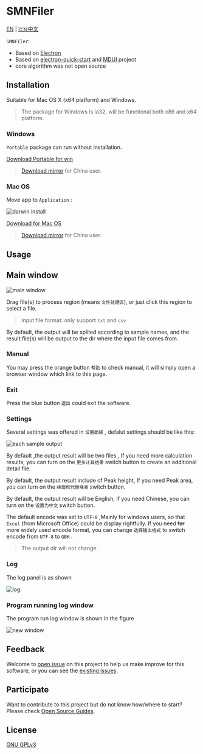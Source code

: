 <!--
 * @Author: Letmeouted
 * @Email: 1002726239@qq.com
 * @FilePath: \SMNFiler\README.md
-->
# SMNFiler

[EN](README.md) | [🇨🇳中文](README.CN.md)

`SMNFiler`:

- Based on [Electron](https://electronjs.org)
- Based on [electron-quick-start](https://github.com/electron/electron-quick-start) and [MDUI](https://github.com/zdhxiong/mdui) project
- core algorithm was not open source

## Installation

Suitable for Mac OS X (x64 platform) and Windows.

> The package for Windows is ia32, will be functional both x86 and x64 platform.

### Windows

`Portable` package can run without installation.

[Download Portable for win](https://github.com/NTLx/SMNFiler/releases/download/v0.2.1/SMNFiler.v0.2.1.Win_Portable.exe)

> [Download mirror](http://cloud.cubicise.com:10081/s/8GRKCowfwqoLji8) for China user.

### Mac OS

Move app to `Application` :

![darwin install](https://cdn.jsdelivr.net/gh/Letmeouted/PicGO/Pic/picture.png)

[Download for Mac OS](https://github.com/NTLx/SMNFiler/releases/download/v0.2.1/SMNFiler.v0.2.1.MacOS.dmg)

> [Download mirror](http://cloud.cubicise.com:10081/s/bxbwwpG6NwkaN76) for China user.

## Usage

## Main window

![main window](https://cdn.jsdelivr.net/gh/Letmeouted/PicominiPC/img/main.png)

Drag file(s) to process region (means `文件处理区`), or just click this region to select a file.

> input file format: only support `txt` and `csv`

By default, the output will be splited according to sample names, and the result file(s) will be output to the dir where the input file comes from.

### Manual

You may press the orange button `帮助` to check manual, it will simply open a browser window which link to this page.

### Exit

Press the blue button `退出` could exit the software.

### Settings

Several settings was offered in `设置面板` , defalut settings should be like this:

![each sample output](https://cdn.jsdelivr.net/gh/Letmeouted/PicominiPC/img/settingSMN.png)

By default ,the output result will be two files , If you need more calculation results, you can turn on the `更多计算结果` switch button to create an additional detail file.

By default, the output result include of Peak height, If you need Peak area, you can turn on the `峰面积代替峰高` switch button.

By default, the output result will be English, If you need Chinese, you can turn on the `设置为中文` switch button.

The default encode was set to `UTF-8` ,Mainly for windows users, so that `Excel` (from Microsoft Office) could be display rightfully. If you need ~~far~~ more widely used encode format, you can change `选择输出格式` to switch encode from `UTF-8` to `GBK` .

> The output dir will not change.

### Log

The log panel is as shown

![log](https://cdn.jsdelivr.net/gh/Letmeouted/PicominiPC/img/SMNLog.png)
### Program running log window

The program run log window is shown in the figure

![new window](https://cdn.jsdelivr.net/gh/Letmeouted/PicominiPC/img/screen.log.png)

## Feedback

Welcome to [open issue](https://github.com/NTLx/SMNFiler/issues/new/choose) on this project to help us make improve for this software, or you can see the [existing issues](https://github.com/NTLx/SMNFiler/issues).

## Participate

Want to contribute to this project but do not know how/where to start? Please check [Open Source Guides](https://opensource.guide/).

## License

[GNU GPLv3](LICENSE.md)
